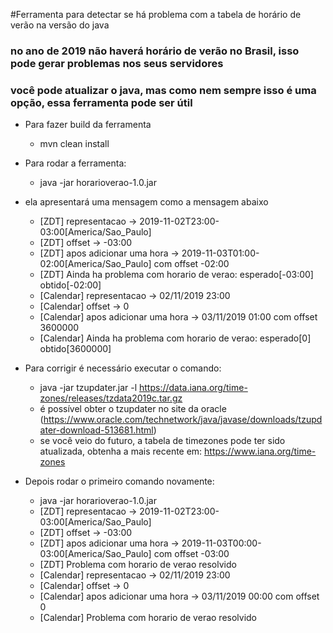 #Ferramenta para detectar se há problema com a tabela de horário de verão na versão do java
### no ano de 2019 não haverá horário de verão no Brasil, isso pode gerar problemas nos seus servidores
### você pode atualizar o java, mas como nem sempre isso é uma opção, essa ferramenta pode ser útil

- Para fazer build da ferramenta
  - mvn clean install
 
- Para rodar a ferramenta:
  -  java -jar horarioverao-1.0.jar
  
- ela apresentará uma mensagem como a mensagem abaixo
   - [ZDT] representacao -> 2019-11-02T23:00-03:00[America/Sao_Paulo]
   - [ZDT] offset -> -03:00
   - [ZDT] apos adicionar uma hora -> 2019-11-03T01:00-02:00[America/Sao_Paulo] com offset -02:00
   - [ZDT] Ainda ha problema com horario de verao: esperado[-03:00] obtido[-02:00]
   - [Calendar] representacao -> 02/11/2019 23:00
   - [Calendar] offset -> 0
   - [Calendar] apos adicionar uma hora -> 03/11/2019 01:00 com offset 3600000
   - [Calendar] Ainda ha problema com horario de verao: esperado[0] obtido[3600000]
   
- Para corrigir é necessário executar o comando:
   - java -jar tzupdater.jar -l https://data.iana.org/time-zones/releases/tzdata2019c.tar.gz
   - é possível obter o tzupdater no site da oracle (https://www.oracle.com/technetwork/java/javase/downloads/tzupdater-download-513681.html)
   - se você veio do futuro, a tabela de timezones pode ter sido atualizada, obtenha a mais recente em: https://www.iana.org/time-zones
   
- Depois rodar o primeiro comando novamente:
  -  java -jar horarioverao-1.0.jar
  -  [ZDT] representacao -> 2019-11-02T23:00-03:00[America/Sao_Paulo]
  -  [ZDT] offset -> -03:00
  -  [ZDT] apos adicionar uma hora -> 2019-11-03T00:00-03:00[America/Sao_Paulo] com offset -03:00
  -  [ZDT] Problema com horario de verao resolvido
  -  [Calendar] representacao -> 02/11/2019 23:00
  -  [Calendar] offset -> 0
  -  [Calendar] apos adicionar uma hora -> 03/11/2019 00:00 com offset 0
  -  [Calendar] Problema com horario de verao resolvido
  
